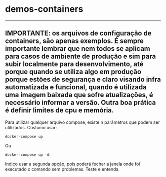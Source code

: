 # demos-containers

---
IMPORTANTE: os arquivos de configuração de containers, são apenas exemplos. É sempre importante lembrar que nem todos se aplicam para casos de ambiente de produção e sim para subir localmente para desenvolvimento, até porque quando se utiliza algo em produção porque estões de segurança e claro visando infra automatizada e funcional, quando é utilizada uma imagem baixada que sofre atualizações, é necessário informar a versão. Outra boa prática é definir limites de cpu e memória.
---

Para utilizar qualquer arquivo compose, existe n parâmetros que podem ser utilizados.
Costumo usar:

```
docker-compose up 
```

Ou 

```
docker-compose up -d
```

Indico usar a segunda opção, pois poderá fechar a janela onde foi executado o comando sem problemas. Teste e entenda.
